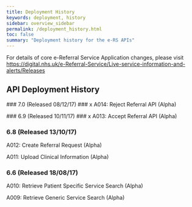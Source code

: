 ```yaml
---
title: Deployment History
keywords: deployment, history
sidebar: overview_sidebar
permalink: /deployment_history.html
toc: false
summary: "Deployment history for the e-RS APIs"
---
```


For details of core e-Referral Service Application changes, please visit https://digital.nhs.uk/e-Referral-Service/Live-service-information-and-alerts/Releases

## API Deployment History ##

### 7.0 (Released 08/12/17) ###
x
A014: Reject Referral API (Alpha)

### 6.9 (Released 10/11/17) ###
x
A013: Accept Referral API (Alpha)

### 6.8 (Released 13/10/17) ###
A012: Create Referral Request (Alpha)

A011: Upload Clinical Information (Alpha)

### 6.6 (Released 18/08/17) ###
A010: Retrieve Patient Specific Service Search (Alpha)

A009: Retrieve Generic Service Search (Alpha)

